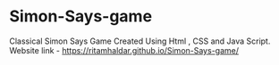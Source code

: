 # Simon-Says-game
Classical Simon Says Game Created Using Html , CSS and Java Script.
Website link - https://ritamhaldar.github.io/Simon-Says-game/
